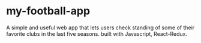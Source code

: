 # my-football-app
A simple and useful web app that lets users check standing of some of their favorite clubs in the last five seasons. built with Javascript, React-Redux.
